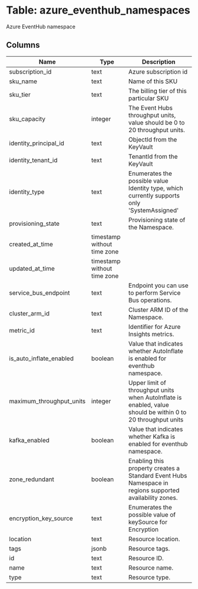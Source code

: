 
# Table: azure_eventhub_namespaces
Azure EventHub namespace
## Columns
| Name        | Type           | Description  |
| ------------- | ------------- | -----  |
|subscription_id|text|Azure subscription id|
|sku_name|text|Name of this SKU|
|sku_tier|text|The billing tier of this particular SKU|
|sku_capacity|integer|The Event Hubs throughput units, value should be 0 to 20 throughput units.|
|identity_principal_id|text|ObjectId from the KeyVault|
|identity_tenant_id|text|TenantId from the KeyVault|
|identity_type|text|Enumerates the possible value Identity type, which currently supports only 'SystemAssigned'|
|provisioning_state|text|Provisioning state of the Namespace.|
|created_at_time|timestamp without time zone||
|updated_at_time|timestamp without time zone||
|service_bus_endpoint|text|Endpoint you can use to perform Service Bus operations.|
|cluster_arm_id|text|Cluster ARM ID of the Namespace.|
|metric_id|text|Identifier for Azure Insights metrics.|
|is_auto_inflate_enabled|boolean|Value that indicates whether AutoInflate is enabled for eventhub namespace.|
|maximum_throughput_units|integer|Upper limit of throughput units when AutoInflate is enabled, value should be within 0 to 20 throughput units|
|kafka_enabled|boolean|Value that indicates whether Kafka is enabled for eventhub namespace.|
|zone_redundant|boolean|Enabling this property creates a Standard Event Hubs Namespace in regions supported availability zones.|
|encryption_key_source|text|Enumerates the possible value of keySource for Encryption|
|location|text|Resource location.|
|tags|jsonb|Resource tags.|
|id|text|Resource ID.|
|name|text|Resource name.|
|type|text|Resource type.|
